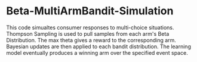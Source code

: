 # Beta-MultiArmBandit-Simulation
 
This code simualtes consumer responses to multi-choice situations. Thompson Sampling is used to pull samples from each arm's Beta Distribution. The max theta gives a reward to the corresponding arm. Bayesian updates are then applied to each bandit distribution. The learning model eventually produces a winning arm over the specified event space.
